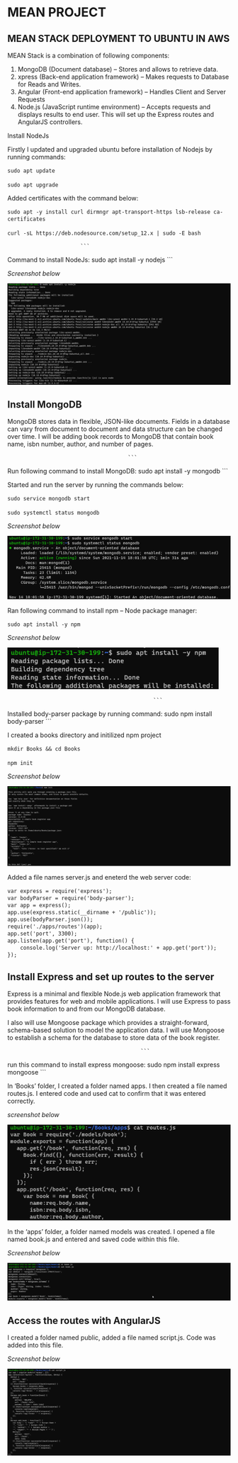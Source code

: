 
# MEAN PROJECT

## MEAN STACK DEPLOYMENT TO UBUNTU IN AWS

MEAN Stack is a combination of following components:

1. MongoDB (Document database) – Stores and allows to retrieve data.
1. xpress (Back-end application framework) – Makes requests to Database for Reads and Writes.
1. Angular (Front-end application framework) – Handles Client and Server Requests
1. Node.js (JavaScript runtime environment) – Accepts requests and displays results to end user. This will set up the Express routes and AngularJS controllers.

Install NodeJs

Firstly I updated and upgraded ubuntu before installation of Nodejs by running commands:

```
sudo apt update

sudo apt upgrade
```
 
Added certificates with the command below:

```
sudo apt -y install curl dirmngr apt-transport-https lsb-release ca-certificates

curl -sL https://deb.nodesource.com/setup_12.x | sudo -E bash 
```


                           ```
Command to install NodeJs: sudo apt install -y nodejs
                           ```

*Screenshot below*

![Pic2a](./images/NodeJs/Pic2a.png)

## Install MongoDB

MongoDB stores data in flexible, JSON-like documents. Fields in a database can vary from document to document and data structure can be changed over time. I will be adding book records to MongoDB that contain book name, isbn number, author, and number of pages.


                                          ```
Run following command to install MongoDB: sudo apt install -y mongodb
                                          ```
  
Started and run the server by running the commands below:

```
sudo service mongodb start

sudo systemctl status mongodb
```


*Screenshot below*

![Pic1a](./images/MongoDB/Pic1a.png)

Ran following command to install npm – Node package manager: 
 

```
sudo apt install -y npm
```


*Screenshot below*

![Pic2a](./images/MongoDB/Pic2a.png)


                                                  ```
Installed body-parser package by running command: sudo npm install body-parser
                                                  ```

I created a books directory and initilized npm project 


```
mkdir Books && cd Books

npm init
```


*Screenshot below*

![Pic3a](./images/MongoDB/Pic3a.png)

Added a file names server.js and eneterd the web server code:

```
var express = require('express');
var bodyParser = require('body-parser');
var app = express();
app.use(express.static(__dirname + '/public'));
app.use(bodyParser.json());
require('./apps/routes')(app);
app.set('port', 3300);
app.listen(app.get('port'), function() {
    console.log('Server up: http://localhost:' + app.get('port'));
});

```


## Install Express and set up routes to the server

Express is a minimal and flexible Node.js web application framework that provides features for web and mobile applications. I will use Express to pass book information to and from our MongoDB database.

I also will use Mongoose package which provides a straight-forward, schema-based solution to model the application data. I will use Mongoose to establish a schema for the database to store data of the book register.


                                              ```
run this command to install express mongoose: sudo npm install express mongoose
                                              ```


In ‘Books’ folder, I created a folder named apps. I then created a file named routes.js. I entered code and used cat to confirm that it was entered correctly.

*screenshot below*

![Pic1a](./images/Next/Pic1a.png)


In the ‘apps’ folder, a folder named models was created. I opened a file named book.js and entered and saved code within this file.

*Screenshot below*

![Pic2a](./images/Next/Pic2a.png)


 ## Access the routes with AngularJS

 I created a folder named public, added  a file named script.js. Code was added into this file.

 *Screenshot below*

![Pic3a](./images/Next/Pic3a.png)



